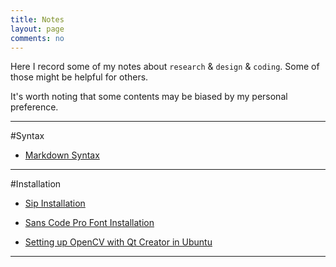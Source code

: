 ```yaml
---
title: Notes
layout: page
comments: no
---
```


Here I record some of my notes about `research` & `design` & `coding`. Some of those might be helpful for others.

It's worth noting that some contents may be biased by my personal preference.

----------
#Syntax

- [Markdown Syntax](/notes/markdown-syntax)




----------
#Installation

- [Sip Installation](/notes/sip-installation)

- [Sans Code Pro Font Installation](/notes/sans-code-pro-installation)

- [Setting up OpenCV with Qt Creator in Ubuntu](/notes/install-Qt-OpenCV-Ubuntu)




----------
